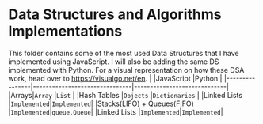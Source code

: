 # Data Structures and Algorithms Implementations

This folder contains some of the most used Data Structures that I have implemented using JavaScript. I will also be adding the same DS implemented with Python.
For a visual representation on how these DSA work, head over to https://visualgo.net/en. 
|                |JavaScript                          |Python                         |
|----------------|-------------------------------|-----------------------------|
|Arrays|`Array`            |`List`          |
|Hash Tables          |`Objects`            |`Dictionaries`           |
|Linked Lists          |`Implemented`|`Implemented`|
|Stacks(LIFO) + Queues(FIFO)         |`Implemented`|`queue.Queue`|
|Linked Lists          |`Implemented`|`Implemented`|
